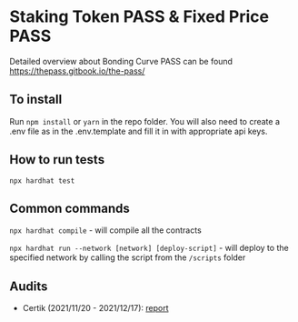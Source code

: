 # Staking Token PASS & Fixed Price PASS

Detailed overview about Bonding Curve PASS can be found https://thepass.gitbook.io/the-pass/

## To install

Run `npm install` or `yarn` in the repo folder.
You will also need to create a .env file as in the .env.template and fill it in with appropriate api keys.

## How to run tests

`npx hardhat test`

## Common commands

`npx hardhat compile` - will compile all the contracts

`npx hardhat run --network [network] [deploy-script]` - will deploy to the specified network by calling the script from the `/scripts` folder

## Audits

- Certik (2021/11/20 - 2021/12/17): [report](https://www.certik.com/projects/thepass)
